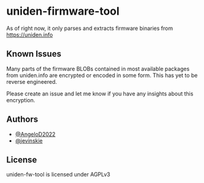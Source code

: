 # uniden-firmware-tool

As of right now, it only parses and extracts firmware binaries from https://uniden.info


## Known Issues

Many parts of the firmware BLOBs contained in most available packages from uniden.info are encrypted or encoded in some form. This has yet to be reverse engineered.

Please create an issue and let me know if you have any insights about this encryption.

## Authors

- [@AngeloD2022](https://github.com/angelod2022)
- [@jevinskie](https://github.com/jevinskie)

## License

uniden-fw-tool is licensed under AGPLv3
